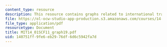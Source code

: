 ```yaml
---
content_type: resource
description: This resource contains graphs related to international trade.
file: https://ol-ocw-studio-app-production.s3.amazonaws.com/courses/14-01sc-principles-of-microeconomics-fall-2011/140751ff9fe6eb2976df6d6c5942fa7d_MIT14_01SCF11_graph19.pdf
file_type: application/pdf
resourcetype: Document
title: MIT14_01SCF11_graph19.pdf
uid: 140751ff-9fe6-eb29-76df-6d6c5942fa7d
---
```

